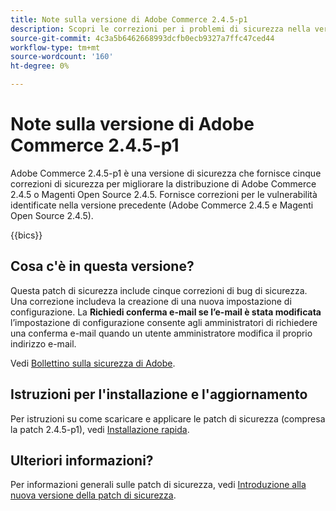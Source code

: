 ```yaml
---
title: Note sulla versione di Adobe Commerce 2.4.5-p1
description: Scopri le correzioni per i problemi di sicurezza nella versione 2.4.5-p1 di Adobe Commerce.
source-git-commit: 4c3a5b6462668993dcfb0ecb9327a7ffc47ced44
workflow-type: tm+mt
source-wordcount: '160'
ht-degree: 0%

---
```



# Note sulla versione di Adobe Commerce 2.4.5-p1

Adobe Commerce 2.4.5-p1 è una versione di sicurezza che fornisce cinque correzioni di sicurezza per migliorare la distribuzione di Adobe Commerce 2.4.5 o Magenti Open Source 2.4.5. Fornisce correzioni per le vulnerabilità identificate nella versione precedente (Adobe Commerce 2.4.5 e Magenti Open Source 2.4.5).

{{bics}}

## Cosa c&#39;è in questa versione?

Questa patch di sicurezza include cinque correzioni di bug di sicurezza. Una correzione includeva la creazione di una nuova impostazione di configurazione. La **Richiedi conferma e-mail se l’e-mail è stata modificata** l’impostazione di configurazione consente agli amministratori di richiedere una conferma e-mail quando un utente amministratore modifica il proprio indirizzo e-mail. <!-- AC-6292-->

Vedi [Bollettino sulla sicurezza di Adobe](https://helpx.adobe.com/security/products/magento/apsb22-48.html).

## Istruzioni per l&#39;installazione e l&#39;aggiornamento

Per istruzioni su come scaricare e applicare le patch di sicurezza (compresa la patch 2.4.5-p1), vedi [Installazione rapida](../../../installation/composer.md).

## Ulteriori informazioni?

Per informazioni generali sulle patch di sicurezza, vedi [Introduzione alla nuova versione della patch di sicurezza](https://community.magento.com/t5/Magento-DevBlog/Introducing-the-New-Security-Patch-Release/ba-p/141287).
